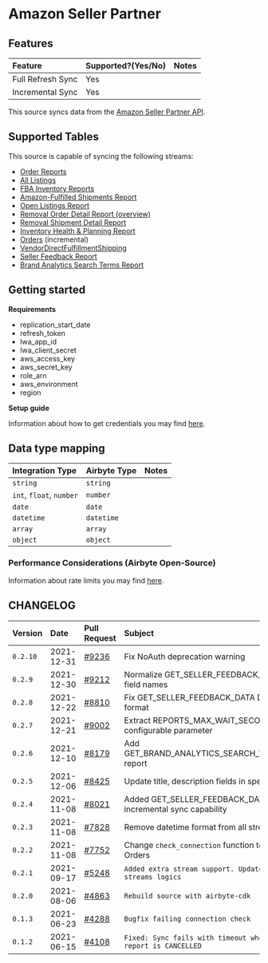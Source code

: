 # Amazon Seller Partner

## Features

| Feature | Supported?\(Yes/No\) | Notes |
| :--- | :--- | :--- |
| Full Refresh Sync | Yes |  |
| Incremental Sync | Yes |  |

This source syncs data from the [Amazon Seller Partner API](https://github.com/amzn/selling-partner-api-docs/blob/main/guides/en-US/developer-guide/SellingPartnerApiDeveloperGuide.md).

## Supported Tables

This source is capable of syncing the following streams:

* [Order Reports](https://sellercentral.amazon.com/gp/help/help.html?itemID=201648780)
* [All Listings](https://github.com/amzn/selling-partner-api-docs/blob/main/references/reports-api/reporttype-values.md#inventory-reports)
* [FBA Inventory Reports](https://sellercentral.amazon.com/gp/help/200740930)
* [Amazon-Fulfilled Shipments Report](https://sellercentral.amazon.com/gp/help/help.html?itemID=200453120)
* [Open Listings Report](https://github.com/amzn/selling-partner-api-docs/blob/main/references/reports-api/reporttype-values.md#inventory-reports)
* [Removal Order Detail Report (overview)](https://sellercentral.amazon.com/gp/help/help.html?itemID=200989110)
* [Removal Shipment Detail Report](https://sellercentral.amazon.com/gp/help/help.html?itemID=200989100)
* [Inventory Health & Planning Report](https://github.com/amzn/selling-partner-api-docs/blob/main/references/reports-api/reporttype-values.md#vendor-retail-analytics-reports)
* [Orders](https://github.com/amzn/selling-partner-api-docs/blob/main/references/orders-api/ordersV0.md) \(incremental\)
* [VendorDirectFulfillmentShipping](https://github.com/amzn/selling-partner-api-docs/blob/main/references/vendor-direct-fulfillment-shipping-api/vendorDirectFulfillmentShippingV1.md)
* [Seller Feedback Report](https://github.com/amzn/selling-partner-api-docs/blob/main/references/reports-api/reporttype-values.md#performance-reports)
* [Brand Analytics Search Terms Report](https://github.com/amzn/selling-partner-api-docs/blob/main/references/reports-api/reporttype-values.md#brand-analytics-reports)

## Getting started

**Requirements**

* replication\_start\_date
* refresh\_token
* lwa\_app\_id
* lwa\_client\_secret
* aws\_access\_key
* aws\_secret\_key
* role\_arn
* aws\_environment
* region

**Setup guide**

Information about how to get credentials you may find [here](https://github.com/amzn/selling-partner-api-docs/blob/main/guides/en-US/developer-guide/SellingPartnerApiDeveloperGuide.md).

## Data type mapping

| Integration Type | Airbyte Type | Notes |
| :--- | :--- | :--- |
| `string` | `string` |  |
| `int`, `float`, `number` | `number` |  |
| `date` | `date` |  |
| `datetime` | `datetime` |  |
| `array` | `array` |  |
| `object` | `object` |  |

### Performance Considerations (Airbyte Open-Source)

Information about rate limits you may find [here](https://github.com/amzn/selling-partner-api-docs/blob/main/guides/en-US/usage-plans-rate-limits/Usage-Plans-and-Rate-Limits.md).


## CHANGELOG

| Version | Date | Pull Request | Subject |
| :--- | :--- | :--- | :--- |
| `0.2.10` | 2021-12-31 | [\#9236](https://github.com/airbytehq/airbyte/pull/9236) | Fix NoAuth deprecation warning |
| `0.2.9` | 2021-12-30 | [\#9212](https://github.com/airbytehq/airbyte/pull/9212) | Normalize GET_SELLER_FEEDBACK_DATA header field names |
| `0.2.8` | 2021-12-22 | [\#8810](https://github.com/airbytehq/airbyte/pull/8810) | Fix GET_SELLER_FEEDBACK_DATA Date cursor field format |
| `0.2.7` | 2021-12-21 | [\#9002](https://github.com/airbytehq/airbyte/pull/9002) | Extract REPORTS_MAX_WAIT_SECONDS to configurable parameter |
| `0.2.6` | 2021-12-10 | [\#8179](https://github.com/airbytehq/airbyte/pull/8179) | Add GET_BRAND_ANALYTICS_SEARCH_TERMS_REPORT report |
| `0.2.5` | 2021-12-06 | [\#8425](https://github.com/airbytehq/airbyte/pull/8425) | Update title, description fields in spec |
| `0.2.4` | 2021-11-08 | [\#8021](https://github.com/airbytehq/airbyte/pull/8021) | Added GET_SELLER_FEEDBACK_DATA report with incremental sync capability |
| `0.2.3` | 2021-11-08 | [\#7828](https://github.com/airbytehq/airbyte/pull/7828) | Remove datetime format from all streams |
| `0.2.2` | 2021-11-08 | [\#7752](https://github.com/airbytehq/airbyte/pull/7752) | Change `check_connection` function to use stream Orders |
| `0.2.1` | 2021-09-17 | [\#5248](https://github.com/airbytehq/airbyte/pull/5248) | `Added extra stream support. Updated reports streams logics` |
| `0.2.0` | 2021-08-06 | [\#4863](https://github.com/airbytehq/airbyte/pull/4863) | `Rebuild source with airbyte-cdk` |
| `0.1.3` | 2021-06-23 | [\#4288](https://github.com/airbytehq/airbyte/pull/4288) | `Bugfix failing connection check` |
| `0.1.2` | 2021-06-15 | [\#4108](https://github.com/airbytehq/airbyte/pull/4108) | `Fixed: Sync fails with timeout when create report is CANCELLED` |

